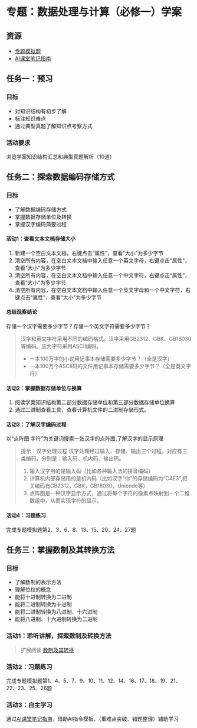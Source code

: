 # 专题：数据处理与计算（必修一）学案
## 资源
- [专题模拟题](https://gitlab.com/zhangwenqn/beike/-/blob/main/%E5%AD%A6%E8%80%83%E5%A4%8D%E4%B9%A0/%E4%B8%93%E9%A2%98%E5%AD%A6%E6%A1%88/%E6%95%B0%E6%8D%AE%E5%A4%84%E7%90%86%E4%B8%8E%E8%AE%A1%E7%AE%97.md)
- [AI课堂笔记指南](https://gitlab.com/zhangwenqn/beike/-/blob/main/%E5%AD%A6%E8%80%83%E5%A4%8D%E4%B9%A0/%E4%B8%93%E9%A2%98%E5%AD%A6%E6%A1%88/%E6%95%B0%E6%8D%AE%E5%A4%84%E7%90%86%E4%B8%8E%E8%AE%A1%E7%AE%97.md)
  
## 任务一：预习
### 目标
- 对知识结构有初步了解
- 标注知识难点
- 通过典型真题了解知识点考察方式

### 活动要求
浏览学案知识结构汇总和典型真题解析（10道）

## 任务二：探索数据编码存储方式
### 目标
- 了解数据编码存储方式
- 掌握数据存储单位及转换
- 掌握汉字编码简要过程
#### 活动1：查看文本文档存储大小
1. 新建一个空白文本文档，右键点击“属性”，查看“大小”为多少字节
2. 清空所有内容，在空白文本文档中输入任意一个英文字母，右键点击“属性”，查看“大小”为多少字节
3. 清空所有内容，在空白文本文档中输入任意一个中文字符，右键点击“属性”，查看“大小”为多少字节
4. 清空所有内容，在空白文本文档中输入任意一个英文字母和一个中文字符，右键点击“属性”，查看“大小”为多少字节
#### 总结观察结论
存储一个汉字需要多少字节？存储一个英文字符需要多少字节？
> 汉字和英文字符采用不同的编码格式。汉字采用GB2312、GBK、GB18030等编码。应为字符采用ASCII编码。
> - 一本100万字的小说用记事本存储需要多少字节？（全是汉字）
> - 一本100万个ASCII码的文件用记事本存储需要多少字节？（全是英文字符）
#### 活动2：掌握数据存储单位与换算
1. 阅读学案知识结构第二部分数据存储单位和第三部分数据存储单位换算
2. 通过二进制查看工具，查看计算机文件的二进制存储形式。
#### 活动3：了解汉字编码过程
以“点阵图 字符”为关键词搜索一张汉字的点阵图,了解汉字的显示原理
   > 提示：汉字处理过程
   > 汉字处理经过输入、存储、输出三个过程，对应有三类编码，分别是：输入码、机内码、输出码。
   > 1. 输入汉字用的是输入码（比如各种输入法的拼音编码）
   > 2. 计算机内部存储用的是机内码（比如汉字“你”的存储编码为“C4E3”,相关编码有GB2312，GBK，GB18030，Unicode等）
   > 3. 点阵图是一种汉字显示方式，通过将每个字符的像素点映射到一个二维数组中，从而实现字符的显示。
#### 活动4：习题练习
完成专题模拟题第2、3、6、8、13、15、20、24、27题
## 任务三：掌握数制及其转换方法
### 目标
- 了解数制的表示方法
- 理解位权的概念
- 能将十进制转换为二进制
- 能将二进制转换为十进制
- 能将二进制转换为八进制、十六进制
- 能将八进制、十六进制转换为二进制
  
### 活动1：聆听讲解，探索数制及转换方法
   > 扩展阅读
   > [数制及其转换](https://gitlab.com/zhangwenqn/beike/-/blob/main/%E5%AD%A6%E8%80%83%E5%A4%8D%E4%B9%A0/%E6%95%B0%E5%88%B6%E5%8F%8A%E5%85%B6%E8%BD%AC%E6%8D%A2.md)

### 活动2：习题练习
   完成专题模拟题第1、4、5、7、9、10、11、12、14、16、17、18、19、21、22、23、25、26题
### 活动3：自主学习
通过[AI课堂笔记指南](https://gitlab.com/zhangwenqn/beike/-/blob/main/%E5%AD%A6%E8%80%83%E5%A4%8D%E4%B9%A0/%E4%B8%93%E9%A2%98%E5%AD%A6%E6%A1%88/%E6%95%B0%E6%8D%AE%E5%A4%84%E7%90%86%E4%B8%8E%E8%AE%A1%E7%AE%97.md)，借助AI指令模板，（重难点突破、错题整理）辅助学习